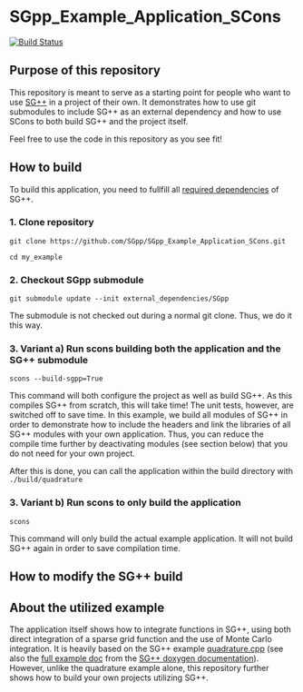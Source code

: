 # SGpp_Example_Application_SCons

[![Build Status](https://travis-ci.org/SGpp/SGpp_Example_Application_SCons.svg?branch=master)](https://travis-ci.org/SGpp/SGpp_Example_Application_SCons)

## Purpose of this repository

This repository is meant to serve as a starting point for people who want to use [SG++](https://github.com/SGpp/SGpp) in a project of their own. 
It demonstrates how to use git submodules to include SG++ as an external dependency and how to use SCons
to both build SG++ and the project itself.

Feel free to use the code in this repository as you see fit!

## How to build

To build this application, you need to fullfill all [required dependencies](https://github.com/SGpp/SGpp/wiki/Linux-(GCC-Clang-ICC)#dependencies) of SG++. 

### 1. Clone repository
`git clone https://github.com/SGpp/SGpp_Example_Application_SCons.git`

`cd my_example`
### 2. Checkout SGpp submodule
`git submodule update --init external_dependencies/SGpp`

The submodule is not checked out during a normal git clone. Thus, we do it this way.

### 3. Variant a) Run scons building both the application and the SG++ submodule
`scons --build-sgpp=True`

This command will both configure the project as well as build SG++. As this compiles SG++ from scratch, this will take time! The unit tests, however, are switched off to save time. In this example, we build all modules of SG++ in order to demonstrate how to include the headers and link the libraries of all SG++ modules with your own application. Thus, you can reduce the compile time further by deactivating modules (see section below) that you do not need for your own project.

After this is done, you can call the application within the build directory with `./build/quadrature`
### 3. Variant b) Run scons to only build the application
`scons`

This command will only build the actual example application. It will not build SG++ again in order to save compilation time.

## How to modify the SG++ build


## About the utilized example
The application itself shows how to integrate functions in SG++, using both direct integration of a sparse grid function and the use of Monte Carlo integration.
It is heavily based on the SG++ example [quadrature.cpp](https://github.com/SGpp/SGpp/blob/master/base/examples/quadrature.cpp) (see also the [full example doc]( http://sgpp.sparsegrids.org/example_quadrature_cpp.html) from the [SG++ doxygen documentation](http://sgpp.sparsegrids.org/index.html)). However, unlike the quadrature example alone, this repository further shows how to build your own projects utilizing SG++.
